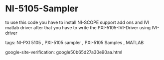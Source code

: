 # NI-5105-Sampler

to use this code you have to install NI-SCOPE support add ons and IVI matlab driver
after that you have to write the PXI-5105-IVI-Driver using IVI-driver  


tags: NI-PXI 5105 ,  PXI-5105 sampler , PXI-5105 Samples  , MATLAB

google-site-verification: google50b65d27a30e90aa.html
